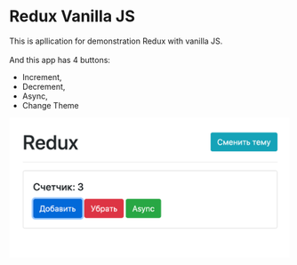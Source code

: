 # Redux Vanilla JS

This is apllication for demonstration Redux with vanilla JS. 
</br></br>
And this app has 4 buttons:
- Increment,
- Decrement,
- Async,
- Change Theme 

<p align="center">
  <img src="https://github.com/usulla/redux_vanilla_js/blob/master/app.png" width="550" title="app">
</p>
